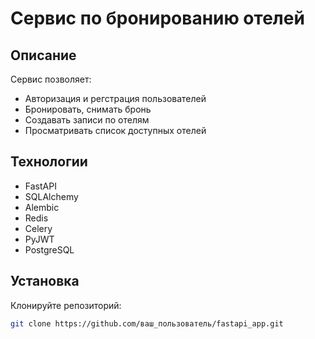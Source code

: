 # Сервис по бронированию отелей

## Описание

Сервис позволяет:
- Авторизация и регстрация пользователей
- Бронировать, снимать бронь
- Создавать записи по отелям
- Просматривать список доступных отелей

## Технологии

- FastAPI
- SQLAlchemy
- Alembic
- Redis
- Celery
- PyJWT
- PostgreSQL

## Установка
Клонируйте репозиторий:
   ```bash
   git clone https://github.com/ваш_пользователь/fastapi_app.git
